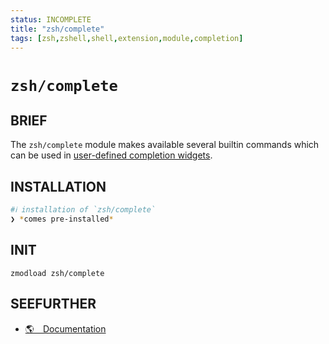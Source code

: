 ```yaml
---
status: INCOMPLETE
title: "zsh/complete"
tags: [zsh,zshell,shell,extension,module,completion]
---
```


# `zsh/complete`

## BRIEF

The `zsh/complete` module makes available several builtin commands which can be used in [user-defined completion widgets](https://zsh.sourceforge.io/Doc/Release/Completion-Widgets.html#Completion-Widgets).

## INSTALLATION


```bash
#ℹ︎ installation of `zsh/complete`
❯ *comes pre-installed*
```



## INIT

    zmodload zsh/complete


## SEEFURTHER

- [🌎 Documentation](https://zsh.sourceforge.io/Doc/Release/Zsh-Modules.html)
